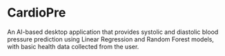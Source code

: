 # CardioPre
An AI-based desktop application that provides systolic and diastolic blood pressure prediction using Linear Regression and Random Forest models, with basic health data collected from the user.
